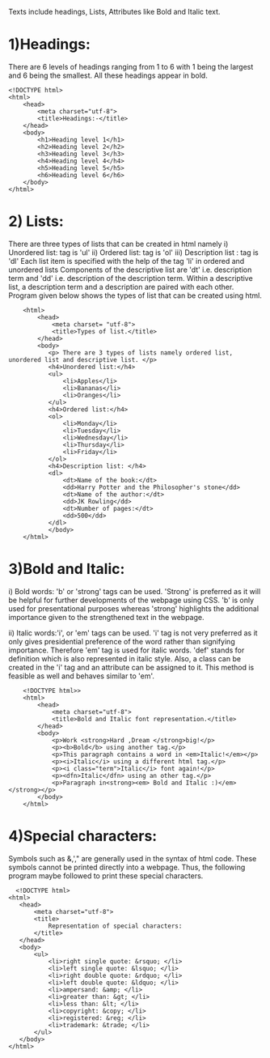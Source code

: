 Texts include headings, Lists, Attributes like Bold and Italic text.

# 1)Headings:
 There are 6 levels of headings ranging from 1 to 6 with 1 being the largest and 6 being the smallest.
 All these headings appear in bold.


    <!DOCTYPE html>
    <html>
        <head>
            <meta charset="utf-8">
            <title>Headings:-</title>
        </head>
        <body>
            <h1>Heading level 1</h1>
            <h2>Heading level 2</h2>
            <h3>Heading level 3</h3>
            <h4>Heading level 4</h4>
            <h5>Heading level 5</h5>
            <h6>Heading level 6</h6>
        </body>
    </html>
    
    
    
  #  2) Lists:
   There are three types of lists that can be created in html namely
   i) Unordered list: tag is 'ul'
   ii) Ordered list: tag is 'ol'
   iii) Description list : tag is 'dl'
Each list item is specified with the help of the tag  'li' in ordered and unordered lists 
Components of the descriptive list are 'dt' i.e. description term and 'dd' i.e. description of the description term.
Within a descriptive list, a description term and a description are paired with each other.
Program given below shows the types of list that can be created using html.
  
  
   <!DOCTYPE html>
        <html>
            <head>
                <meta charset= "utf-8">
                <title>Types of list.</title>
            </head>
            <body>
               <p> There are 3 types of lists namely ordered list, unordered list and descriptive list. </p>
               <h4>Unordered list:</h4>
               <ul>
                   <li>Apples</li>
                   <li>Bananas</li>
                   <li>Oranges</li>
               </ul>
               <h4>Ordered list:</h4>
               <ol>
                   <li>Monday</li>
                   <li>Tuesday</li>
                   <li>Wednesday</li>
                   <li>Thursday</li>
                   <li>Friday</li>
               </ol>
               <h4>Description list: </h4>
               <dl>
                   <dt>Name of the book:</dt>
                   <dd>Harry Potter and the Philosopher's stone</dd>
                   <dt>Name of the author:</dt>
                   <dd>JK Rowling</dd>
                   <dt>Number of pages:</dt>
                   <dd>500</dd>
               </dl>
               </body>
        </html>

  
 
# 3)Bold and Italic:
  
i) Bold words: 'b' or 'strong' tags can be used. 'Strong' is preferred as it will be helpful for further developments of the webpage using CSS.
 'b' is only used for presentational purposes whereas 'strong' highlights the additional importance given to the strengthened text in the webpage.

ii) Italic words:'i', <def> or 'em' tags can be used. 'i' tag is not very preferred as it only gives presidential preference of the word rather than signifying importance. Therefore 'em' tag is used for italic words.
'def' stands for definition which is also represented in italic style.
Also, a class can be created in the 'i' tag and an attribute can be assigned to it. This method is feasible as well and behaves similar to 'em'.
      

        <!DOCTYPE html>>
        <html>
            <head>
                <meta charset="utf-8">
                <title>Bold and Italic font representation.</title>
            </head>
            <body>
                <p>Work <strong>Hard ,Dream </strong>big!</p>
                <p><b>Bold</b> using another tag.</p>
                <p>This paragraph contains a word in <em>Italic!</em></p>
                <p><i>Italic</i> using a different html tag.</p>
                <p><i class="term">Italic</i> font again!</p>
                <p><dfn>Italic</dfn> using an other tag.</p>
                <p>Paragraph in<strong><em> Bold and Italic :)</em></strong></p>
            </body>
        </html>
 
 
  # 4)Special characters: 
 Symbols such as &,'," are generally used in the syntax of html code. These symbols cannot be printed directly into a webpage. Thus, the following program maybe followed to print these special characters.

  
      <!DOCTYPE html>
    <html>
       <head>
           <meta charset="utf-8">
           <title>
               Representation of special characters:
           </title>
       </head>
       <body>
           <ul>
               <li>right single quote: &rsquo; </li>
               <li>left single quote: &lsquo; </li>
               <li>right double quote: &rdquo; </li>
               <li>left double quote: &ldquo; </li>
               <li>ampersand: &amp; </li>
               <li>greater than: &gt; </li>
               <li>less than: &lt; </li>
               <li>copyright: &copy; </li>
               <li>registered: &reg; </li>
               <li>trademark: &trade; </li>
           </ul>
       </body>
    </html>
